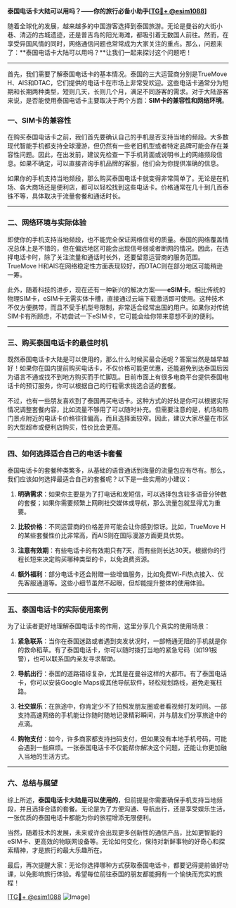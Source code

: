 **泰国电话卡大陆可以用吗？——你的旅行必备小助手[[TG💪+ @esim1088](https://t.me/s/esim1088)]**

随着全球化的发展，越来越多的中国游客选择到泰国旅游。无论是曼谷的大街小巷、清迈的古城遗迹，还是普吉岛的阳光海滩，都吸引着无数国人前往。然而，在享受异国风情的同时，网络通信问题也常常成为大家关注的重点。那么，问题来了：**泰国电话卡大陆可以用吗？**让我们一起来探讨这个问题吧！

---

首先，我们需要了解泰国电话卡的基本情况。泰国的三大运营商分别是TrueMove H、AIS和DTAC，它们提供的电话卡在市场上非常受欢迎。这些电话卡通常分为短期和长期两种类型，短则几天，长则几个月，满足不同游客的需求。对于大陆游客来说，是否能使用泰国电话卡主要取决于两个方面：**SIM卡的兼容性和网络环境**。

### **一、SIM卡的兼容性**

在购买泰国电话卡之前，我们首先要确认自己的手机是否支持当地的频段。大多数现代智能手机都支持全球漫游，但仍然有一些老旧机型或者特定品牌可能会存在兼容性问题。因此，在出发前，建议先检查一下手机背面或说明书上的网络频段信息。如果不确定，可以直接咨询手机品牌的客服，他们会为你提供准确的信息。

如果你的手机支持当地频段，那么购买泰国电话卡就变得非常简单了。无论是在机场、各大商场还是便利店，都可以轻松找到这些电话卡。价格通常在几十到几百泰铢不等，具体取决于流量套餐和通话时长。

---

### **二、网络环境与实际体验**

即使你的手机支持当地频段，也不能完全保证网络信号的质量。泰国的网络覆盖情况总体上是不错的，但在偏远地区可能会出现信号弱或者断网的情况。因此，在选择电话卡时，除了关注流量和通话时长外，还要留意运营商的服务范围。TrueMove H和AIS在网络稳定性方面表现较好，而DTAC则在部分地区可能稍逊一筹。

此外，随着科技的进步，现在还有一种新兴的解决方案——**eSIM卡**。相比传统的物理SIM卡，eSIM卡无需实体卡槽，直接通过云端下载激活即可使用。这种技术不仅方便携带，而且不受手机型号限制，非常适合经常出国的用户。如果你对传统SIM卡有所顾虑，不妨尝试一下eSIM卡，它可能会给你带来意想不到的便利。

---

### **三、购买泰国电话卡的最佳时机**

既然泰国电话卡大陆是可以使用的，那么什么时候买最合适呢？答案当然是越早越好！如果你在国内提前购买电话卡，不仅价格可能更优惠，还能避免到达泰国后因为语言不通或找不到地方购买而手忙脚乱。目前市面上有很多电商平台提供泰国电话卡的预订服务，你可以根据自己的行程需求挑选合适的套餐。

不过，也有一些朋友喜欢到了泰国再买电话卡。这种方式的好处是你可以根据实际情况调整套餐内容，比如流量不够用了可以随时补充。但需要注意的是，机场和热门景点附近的电话卡价格往往偏高，而且选择面较窄。因此，建议大家尽量在市区的大型超市或便利店购买，性价比会更高。

---

### **四、如何选择适合自己的电话卡套餐**

泰国电话卡的套餐种类繁多，从基础的语音通话到海量的流量包应有尽有。那么，我们应该如何选择最适合自己的套餐呢？以下是一些实用的小建议：

1. **明确需求**：如果你主要是为了打电话和发短信，可以选择包含较多语音分钟数的套餐；如果你需要频繁上网刷社交媒体或导航，那么流量包就显得尤为重要。
   
2. **比较价格**：不同运营商的价格差异可能会让你感到惊讶。比如，TrueMove H的某些套餐性价比非常高，而AIS则在国际漫游方面更具优势。

3. **注意有效期**：有些电话卡的有效期只有7天，而有些则长达30天。根据你的行程长短来决定购买哪种类型的卡，以免浪费资源。

4. **额外福利**：部分电话卡还会附赠一些增值服务，比如免费Wi-Fi热点接入、优先客服通道等。这些小细节虽然不起眼，但却能提升整体的使用体验。

---

### **五、泰国电话卡的实际使用案例**

为了让读者更好地理解泰国电话卡的作用，这里分享几个真实的使用场景：

1. **紧急联系**：当你在泰国迷路或者遇到突发状况时，一部畅通无阻的手机就是你的救命稻草。有了泰国电话卡，你可以随时拨打当地的紧急号码（如191报警），也可以联系国内亲友寻求帮助。

2. **导航出行**：泰国的道路错综复杂，尤其是在曼谷这样的大都市。有了泰国电话卡，你可以安装Google Maps或其他导航软件，轻松规划路线，避免走冤枉路。

3. **社交娱乐**：在旅途中，你肯定少不了拍照发朋友圈或者看视频打发时间。一部支持高速网络的手机能让你随时随地记录精彩瞬间，并与朋友们分享旅途中的点滴。

4. **购物支付**：如今，许多商家都支持扫码支付，但如果没有本地手机号码，可能会遇到一些麻烦。一张泰国电话卡不仅能帮你解决这个问题，还能让你更加融入当地的生活方式。

---

### **六、总结与展望**

综上所述，**泰国电话卡大陆是可以使用的**，但前提是你需要确保手机支持当地频段，并且选择合适的套餐。无论是为了方便沟通、导航出行，还是享受娱乐生活，一张优质的泰国电话卡都能为你的旅程增添无限便利。

当然，随着技术的发展，未来或许会出现更多创新性的通信产品，比如更智能的eSIM卡、更高效的物联网设备等。无论如何变化，保持对新鲜事物的好奇心和探索精神，才是旅行的最大乐趣所在。

最后，再次提醒大家：无论你选择哪种方式获取泰国电话卡，都要记得提前做好功课，以免影响旅行体验。希望每位前往泰国的朋友都能拥有一个愉快而充实的旅程！

[[TG💪+ @esim1088](https://t.me/s/esim1088) ![Image](https://i.postimg.cc/4NQfJmqS/Snipaste-2025-05-13-00-14-12.png)]